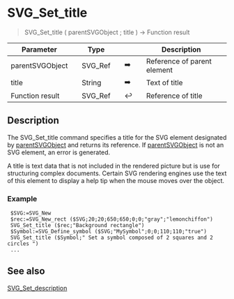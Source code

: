 <!-- node := SVG_Set_title ( svgObject ; value )
 -> svgObject (Text)
 -> value (Text)
 <- node (Text)-->
# SVG_Set_title

> SVG_Set_title ( parentSVGObject ; title ) -> Function result

| Parameter |     | Type |     |     |     | Description |     |
| --- | --- | --- | --- | --- | --- | --- | --- |
| parentSVGObject |     | SVG_Ref |     | ➡️ |     | Reference of parent element |     |
| title |     | String |     | ➡️ |     | Text of title |     |
| Function result |     | SVG_Ref |     | ↩️ |     | Reference of title |     |

## Description

The SVG_Set_title command specifies a title for the SVG element designated by [parentSVGObject](## "Reference of parent element") and returns its reference. If [parentSVGObject](## "Reference of parent element") is not an SVG element, an error is generated.

A title is text data that is not included in the rendered picture but is use for structuring complex documents. Certain SVG rendering engines use the text of this element to display a help tip when the mouse moves over the object.

### Example  

```4d
 $SVG:=SVG_New   
 $rec:=SVG_New_rect ($SVG;20;20;650;650;0;0;"gray";"lemonchiffon")  
 SVG_Set_title ($rec;"Background rectangle")  
 $Symbol:=SVG_Define_symbol ($SVG;"MySymbol";0;0;110;110;"true")  
 SVG_Set_title ($Symbol;" Set a symbol composed of 2 squares and 2 circles ")  
 ...
```

## See also

[SVG_Set_description](SVG_Set_description.md)
